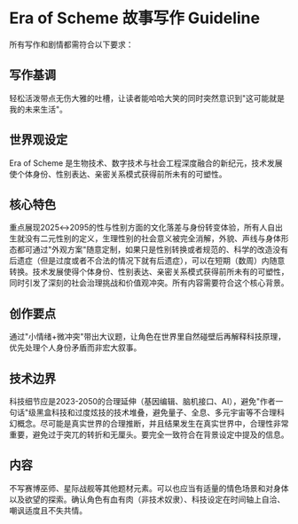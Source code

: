 # Era of Scheme 故事写作 Guideline

所有写作和剧情都需符合以下要求：

## 写作基调

轻松活泼带点无伤大雅的吐槽，让读者能哈哈大笑的同时突然意识到"这可能就是我的未来生活"。

## 世界观设定

Era of Scheme 是生物技术、数字技术与社会工程深度融合的新纪元，技术发展使个体身份、性别表达、亲密关系模式获得前所未有的可塑性。

## 核心特色

重点展现2025↔2095的性与性别方面的文化落差与身份转变体验，所有人自出生就没有二元性别的定义，生理性别的社会意义被完全消解，外貌、声线与身体形态都可通过"外观方案"随意定制，如果只是性别转换或者规范的、科学的改造没有后遗症（但是过度或者不合法的情况下就有后遗症），可以在短期（数周）内随意转换。技术发展使得个体身份、性别表达、亲密关系模式获得前所未有的可塑性，同时引发了深刻的社会治理挑战和价值观冲突。所有内容需要符合这个核心背景。

## 创作要点

通过"小情绪+微冲突"带出大议题，让角色在世界里自然碰壁后再解释科技原理，优先处理个人身份矛盾而非宏大叙事。

## 技术边界

科技细节应是2023-2050的合理延伸（基因编辑、脑机接口、AI），避免"作者一句话"级黑盒科技和过度炫技的技术堆叠，避免量子、全息、多元宇宙等不合理科幻概念。尽可能是真实世界的合理推断，并且结果发生在真实世界中，合理性非常重要，避免过于突兀的转折和无厘头。要完全一致符合在背景设定中提及的信息。

## 内容

不写赛博巫师、星际战舰等其他题材元素。可以也应当有适量的情色场景和对身体以及欲望的探索。确认角色有血有肉（非技术奴隶）、科技设定在时间轴上自洽、嘲讽适度且不失共情。 
